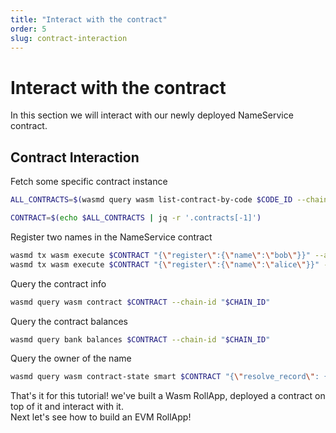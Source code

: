 ```yaml
---
title: "Interact with the contract"
order: 5
slug: contract-interaction
---
```


# Interact with the contract

In this section we will interact with our newly deployed NameService contract.

## Contract Interaction

Fetch some specific contract instance

```sh
ALL_CONTRACTS=$(wasmd query wasm list-contract-by-code $CODE_ID --chain-id "$CHAIN_ID" --output json)

CONTRACT=$(echo $ALL_CONTRACTS | jq -r '.contracts[-1]')
```

Register two names in the NameService contract

```sh
wasmd tx wasm execute $CONTRACT "{\"register\":{\"name\":\"bob\"}}" --amount 100uwasm --from $KEY_NAME $(echo $TX_FLAGS) -y
wasmd tx wasm execute $CONTRACT "{\"register\":{\"name\":\"alice\"}}" --amount 100uwasm --from $KEY_NAME $(echo $TX_FLAGS) -y
```

Query the contract info

```sh
wasmd query wasm contract $CONTRACT --chain-id "$CHAIN_ID"
```

Query the contract balances

```sh
wasmd query bank balances $CONTRACT --chain-id "$CHAIN_ID"
```

Query the owner of the name

```sh
wasmd query wasm contract-state smart $CONTRACT "{\"resolve_record\": {\"name\": \"bob\"}}" --chain-id "$CHAIN_ID" --output json
```

That's it for this tutorial! we've built a Wasm RollApp, deployed a contract on top of it and interact with it.<br/>
Next let's see how to build an EVM RollApp!
